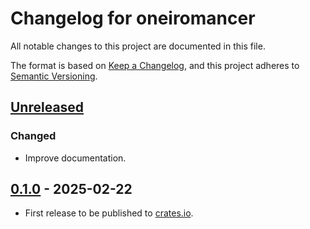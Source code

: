 # Changelog for oneiromancer

All notable changes to this project are documented in this file.

The format is based on [Keep a Changelog](https://keepachangelog.com/en/1.1.0/),
and this project adheres to [Semantic Versioning](https://semver.org/spec/v2.0.0.html).

## [Unreleased]

### Changed

* Improve documentation.

## [0.1.0] - 2025-02-22

* First release to be published to [crates.io](https://crates.io/).

[unreleased]: https://github.com/0xdea/oneiromancer/compare/v0.1.0...HEAD

[0.1.1]: https://github.com/0xdea/oneiromancer/compare/v0.1.0...v0.1.1

[0.1.0]: https://github.com/0xdea/oneiromancer/releases/tag/v0.1.0
